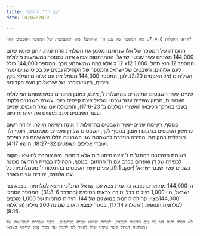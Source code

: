 ```yaml
---
title: 'עם ה'' החתום'
date: 04/02/2019

---
```


`קראו התגלות 7:4-8. מה המספר של עם ה' החתום? מה המשמעות של המספר הספציפי הזה?`

ההכרזה של המספר של אלו שנחתמו מסמן את השלמת ההחתמה. יוחנן שומע שהם 144,000 משניים עשר שבטי ישראל. ההתייחסות אפוא אינה למספר במשמעות מילולית אלא למה שמשתמע מכך. המספר 144,000 כולל x 12 x12 1,000. המספר 12 הוא סמל לעם אלוהים: השבטים של ישראל והמספר של הקהילה נבנים על בסיס שניים עשר השליחים (אל האפסים 2:20). לכן, המספר 144,000 מסמל את עם אלוהים המלא בקץ הימים, ביטוי מודרני של ישראל מן העת הקדומה.

שניים-עשר השבטים המוזכרים בהתגלות ז', אינם, כמובן מוזכרים במשמעותם המילולית העכשוית, מכיוון ששניים עשר שבטי ישראל אינם קיימים כיום. עשרת השבטים נלקחו בשבי במהלך הכיבוש האשורי (מלכים ב' 17:6-23), והתבוללו עם שאר העמים. שניים עשר השבטים אינם מהווים את היהדות כיום.

בנוסף, רשימת שניים-עשר השבטים בהתגלות ז' אינה רשימה רגילה. יהודה רשום כראשון השבטים במקום ראובן, בנוסף לכך, השבטים של דן ואפרים מושמטים, ויוסף ולוי מוכללים במקומם. הסיבה הניכרת להשמטת שני השבטים הללו היא שהם היו כופרים ועובדי אלילים (שופטים 18:27-32, הושע 4:17).

רשימת השבטים בהתגלות ז' אינה היסטורית אלא רוחנית. היא אומרת לנו שאין מקום לכפירה של דן ואפרים בקרב עם ה' החתום. בנוסף, הקהילה בברית החדשה מכונה כשניים עשר שבטי ישראל (יעקב 9:1). שניים עשר השבטים בהתגלות ז' מסמלת את כל עם אלוהים, יהודים וגויים כאחד.

ה-144,000 מתוארים כצבא כדוגמת צבא עם ישראל התנ"כי היוצא למלחמה. בצבא בני ישראל, היו 1,000 חיילים בכל יחידה צבאית בסיסית (במדבר 31:3-6). המספר הסמלי 144,000מציין קהילה לוחמת במושגים של 144 יחידות לוחמות של 1,000 מוכנים למלחמה הסופית (התגלות 17:14), בניגוד לצבא האויב שמונה 200 מיליון (התגלות 9:16).   

`לא תמיד יהיה לנו נוח עם הדימוי הצבאי, למרות שהוא שכיח בכתובים. כיצד שמירת המציאות של העימות הגדול לנגד עינינו יכול לעזור לנו להבין עד כמה נכון הדימוי הצבאי?`